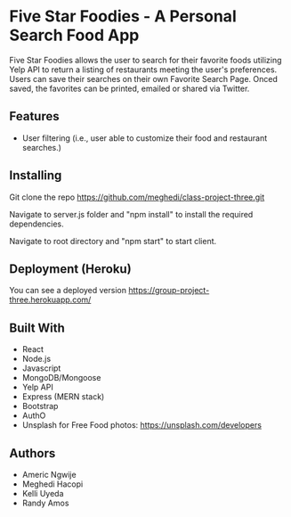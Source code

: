 # Five Star Foodies - A Personal Search Food App

Five Star Foodies allows the user to search for their favorite foods utilizing Yelp API to return a listing of restaurants meeting the user's preferences. Users can save their searches on their own Favorite Search Page. Onced saved, the favorites can be printed, emailed or shared via Twitter.

## Features

- User filtering (i.e., user able to customize their food and restaurant searches.) 


## Installing

Git clone the repo https://github.com/meghedi/class-project-three.git

Navigate to server.js folder and "npm install" to install the required dependencies.

Navigate to root directory and "npm start" to start client.

## Deployment (Heroku)

You can see a deployed version https://group-project-three.herokuapp.com/

## Built With

- React
- Node.js
- Javascript
- MongoDB/Mongoose
- Yelp API
- Express (MERN stack)
- Bootstrap
- AuthO
- Unsplash for Free Food photos: https://unsplash.com/developers

## Authors
- Americ Ngwije
- Meghedi Hacopi
- Kelli Uyeda
- Randy Amos




